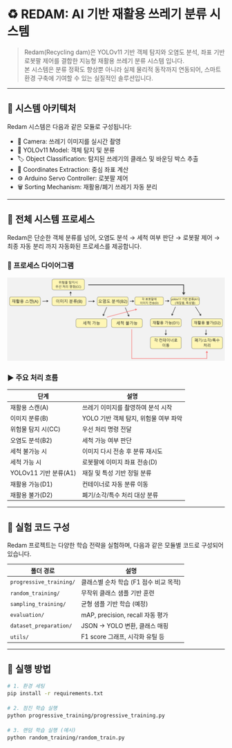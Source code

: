 # ♻️ REDAM: AI 기반 재활용 쓰레기 분류 시스템

> Redam(Recycling dam)은 YOLOv11 기반 객체 탐지와 오염도 분석, 좌표 기반 로봇팔 제어를 결합한 지능형 재활용 쓰레기 분류 시스템 입니다.  
> 본 시스템은 분류 정확도 향상뿐 아니라 실제 물리적 동작까지 연동되어, 스마트 환경 구축에 기여할 수 있는 실질적인 솔루션입니다.

---

## 🧠 시스템 아키텍처

Redam 시스템은 다음과 같은 모듈로 구성됩니다:

- 📸 Camera: 쓰레기 이미지를 실시간 촬영
- 🤖 YOLOv11 Model: 객체 탐지 및 분류
- 🏷️ Object Classification: 탐지된 쓰레기의 클래스 및 바운딩 박스 추출
- 🎯 Coordinates Extraction: 중심 좌표 계산
- ⚙️ Arduino Servo Controller: 로봇팔 제어
- 🗑️ Sorting Mechanism: 재활용/폐기 쓰레기 자동 분리

---

## 🔄 전체 시스템 프로세스

Redam은 단순한 객체 분류를 넘어, 오염도 분석 → 세척 여부 판단 → 로봇팔 제어 → 최종 자동 분리 까지 자동화된 프로세스를 제공합니다.

### 🔽 프로세스 다이어그램

![Redam 시스템 전체 프로세스](docs/5.png)

### ▶️ 주요 처리 흐름

| 단계 | 설명 |
|------|------|
| 재활용 스캔(A) | 쓰레기 이미지를 촬영하여 분석 시작 |
| 이미지 분류(B) | YOLO 기반 객체 탐지, 위험물 여부 파악 |
| 위험물 탐지 시(CC) | 우선 처리 명령 전달 |
| 오염도 분석(B2) | 세척 가능 여부 판단 |
| 세척 불가능 시 | 이미지 다시 전송 후 분류 재시도 |
| 세척 가능 시 | 로봇팔에 이미지 좌표 전송(D) |
| YOLOv11 기반 분류(A1) | 재질 및 특성 기반 정밀 분류 |
| 재활용 가능(D1) | 컨테이너로 자동 분류 이동 |
| 재활용 불가(D2) | 폐기/소각/특수 처리 대상 분류

---

## 🧪 실험 코드 구성

Redam 프로젝트는 다양한 학습 전략을 실험하며, 다음과 같은 모듈별 코드로 구성되어 있습니다.

| 폴더 경로 | 설명 |
|-----------|------|
| `progressive_training/` | 클래스별 순차 학습 (F1 점수 비교 목적) |
| `random_training/` | 무작위 클래스 샘플 기반 훈련 |
| `sampling_training/` | 균형 샘플 기반 학습 (예정) |
| `evaluation/` | mAP, precision, recall 자동 평가 |
| `dataset_preparation/` | JSON → YOLO 변환, 클래스 매핑 |
| `utils/` | F1 score 그래프, 시각화 유틸 등 |

---

## 🚀 실행 방법

```bash
# 1. 환경 세팅
pip install -r requirements.txt

# 2. 점진 학습 실행
python progressive_training/progressive_training.py

# 3. 랜덤 학습 실행 (예시)
python random_training/random_train.py
